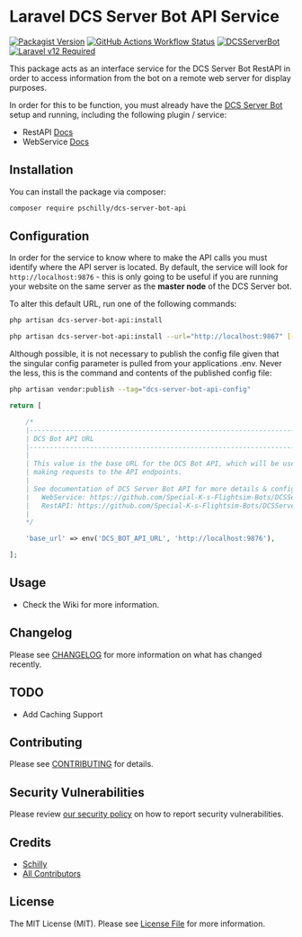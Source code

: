 # Laravel DCS Server Bot API Service

[![Packagist Version](https://img.shields.io/packagist/v/pschilly/dcs-server-bot-api?style=for-the-badge)](https://packagist.org/packages/pschilly/dcs-server-bot-api)
[![GitHub Actions Workflow Status](https://img.shields.io/github/actions/workflow/status/pschilly/dcs-server-bot-api/fix-php-code-style-issues.yml?branch=main&style=for-the-badge)](https://github.com/pschilly/dcs-server-bot-api/actions/workflows/phpstan.yml)
[![DCSServerBot](https://img.shields.io/badge/🤖_Requires-DCS_Server_Bot-green?style=for-the-badge)](https://github.com/Special-K-s-Flightsim-Bots/DCSServerBot)
[![Laravel v12 Required](https://img.shields.io/badge/Laravel-v12-FF2D20?style=for-the-badge&logo=laravel&logoColor=white)](https://laravel.com)

This package acts as an interface service for the DCS Server Bot RestAPI in order to access information from the bot on a remote web server for display purposes.

In order for this to be function, you must already have the [DCS Server Bot](https://github.com/Special-K-s-Flightsim-Bots/DCSServerBot) setup and running, including the following plugin / service:

-   RestAPI [Docs](https://github.com/Special-K-s-Flightsim-Bots/DCSServerBot/blob/master/plugins/restapi/README.md)
-   WebService [Docs](https://github.com/Special-K-s-Flightsim-Bots/DCSServerBot/blob/master/services/webservice/README.md)

## Installation

You can install the package via composer:

```bash
composer require pschilly/dcs-server-bot-api
```

## Configuration

In order for the service to know where to make the API calls you must identify where the API server is located. By default, the service will look for `http://localhost:9876` - this is only going to be useful if you are running your website on the same server as the **master node** of the DCS Server bot.

To alter this default URL, run one of the following commands:

```bash
php artisan dcs-server-bot-api:install
```

```bash
php artisan dcs-server-bot-api:install --url="http://localhost:9867" [--force]
```

Although possible, it is not necessary to publish the config file given that the singular config parameter is pulled from your applications .env. Never the less, this is the command and contents of the published config file:

```bash
php artisan vendor:publish --tag="dcs-server-bot-api-config"
```

```php
return [

    /*
    |--------------------------------------------------------------------------
    | DCS Bot API URL
    |--------------------------------------------------------------------------
    |
    | This value is the base URL for the DCS Bot API, which will be used when
    | making requests to the API endpoints.
    |
    | See documentation of DCS Server Bot API for more details & configuration on your actual DCS Server Bot.
    |   WebService: https://github.com/Special-K-s-Flightsim-Bots/DCSServerBot/blob/master/services/webservice/README.md
    |   RestAPI: https://github.com/Special-K-s-Flightsim-Bots/DCSServerBot/blob/master/plugins/restapi/README.md
    |
    */

    'base_url' => env('DCS_BOT_API_URL', 'http://localhost:9876'),

];
```

## Usage

-   Check the Wiki for more information.

## Changelog

Please see [CHANGELOG](CHANGELOG.md) for more information on what has changed recently.

## TODO

-   Add Caching Support

## Contributing

Please see [CONTRIBUTING](CONTRIBUTING.md) for details.

## Security Vulnerabilities

Please review [our security policy](../../security/policy) on how to report security vulnerabilities.

## Credits

-   [Schilly](https://github.com/pschilly)
-   [All Contributors](../../contributors)

## License

The MIT License (MIT). Please see [License File](LICENSE.md) for more information.
